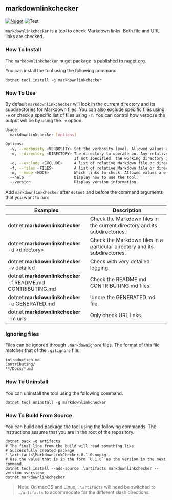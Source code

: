 ## markdownlinkchecker

[![Nuget](https://img.shields.io/nuget/v/markdownlinkchecker.svg)](https://www.nuget.org/packages/markdownlinkchecker) ![Test](https://github.com/ErikSchierboom/MarkdownLinkChecker/workflows/Test/badge.svg)

`markdownlinkchecker` is a tool to check Markdown links. Both file and URL links are checked.

### How To Install

The `markdownlinkchecker` nuget package is [published to nuget.org](https://www.nuget.org/packages/markdownlinkchecker/).

You can install the tool using the following command.

```console
dotnet tool install -g markdownlinkchecker
```

### How To Use

By default `markdownlinkchecker` will look in the current directory and its subdirectories for Markdown files. You can also exclude specific files using `-e` or check a specific list of files using `-f`. You can control how verbose the output will be by using the `-v` option.

```sh
Usage:
  markdownlinkchecker [options]

Options:
  -v, --verbosity <VERBOSITY> Set the verbosity level. Allowed values are q[uiet], m[inimal], n[ormal] (default) and [d]etailed.
  -d, --directory <DIRECTORY> The directory to operate on. Any relative file or directory paths specified in other options will be relative to this directory.
                              If not specified, the working directory is used.
  -e, --exclude <EXCLUDE>     A list of relative Markdown file or directory paths to exclude from checking.
  -f, --files <FILES>         A list of relative Markdown file or directory paths to check. All Markdown files are checked if empty.
  -m, --mode <MODE>           Which links to check. Allowed values are f[iles], u[rls] and a[ll] (default).
  --help                      Display how to use the tool.
  --version                   Display version information.
```

Add `markdownlinkchecker` after `dotnet` and before the command arguments that you want to run:

| Examples                                                    | Description                                                                |
| ----------------------------------------------------------- | -------------------------------------------------------------------------- |
| dotnet **markdownlinkchecker**                              | Check the Markdown files in the current directory and its subdirectories.  |
| dotnet **markdownlinkchecker** -d &lt;directory&gt;         | Check the Markdown files in a particular directory and its subdirectories. |
| dotnet **markdownlinkchecker** -v detailed                  | Check with very detailed logging.                                          |
| dotnet **markdownlinkchecker** -f README.md CONTRIBUTING.md | Check the README.md CONTRIBUTING.md files.                                 |
| dotnet **markdownlinkchecker** -e GENERATED.md              | Ignore the GENERATED.md file.                                              |
| dotnet **markdownlinkchecker** -m urls                      | Only check URL links.                                                      |

### Ignoring files

Files can be ignored through `.markdownignore` files. The format of this file matches that of the `.gitignore` file:

```
introduction.md
Contributing/
**/Docs/*.md
```

### How To Uninstall

You can uninstall the tool using the following command.

```console
dotnet tool uninstall -g markdownlinkchecker
```

### How To Build From Source

You can build and package the tool using the following commands. The instructions assume that you are in the root of the repository.

```console
dotnet pack -o artifacts
# The final line from the build will read something like
# Successfully created package '.\artifacts\MarkdownLinkChecker.0.1.0.nupkg'.
# Use the value that is in the form `0.1.0` as the version in the next command.
dotnet tool install --add-source .\artifacts markdownlinkchecker --version <version>
dotnet markdownlinkchecker
```

> Note: On macOS and Linux, `.\artifacts` will need be switched to `./artifacts` to accommodate for the different slash directions.
